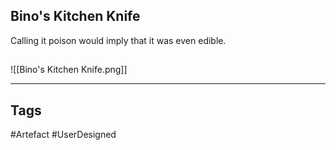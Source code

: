 ## Bino's Kitchen Knife
Calling it poison would imply
that it was even edible.
## 
![[Bino's Kitchen Knife.png]]

---
## Tags
#Artefact
#UserDesigned 